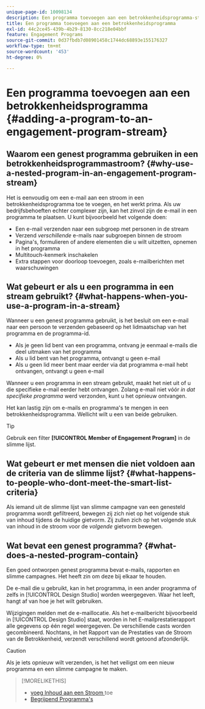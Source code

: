 ```yaml
---
unique-page-id: 10098134
description: Een programma toevoegen aan een betrokkenheidsprogramma-stream - Marketo Docs - Productdocumentatie
title: Een programma toevoegen aan een betrokkenheidsprogramma
exl-id: 44c2ce45-439b-4b29-8130-8cc218e04bbf
feature: Engagement Programs
source-git-commit: 0d37fbdb7d08901458c1744dc68893e155176327
workflow-type: tm+mt
source-wordcount: '453'
ht-degree: 0%

---
```


# Een programma toevoegen aan een betrokkenheidsprogramma {#adding-a-program-to-an-engagement-program-stream}

## Waarom een genest programma gebruiken in een betrokkenheidsprogrammastroom? {#why-use-a-nested-program-in-an-engagement-program-stream}

Het is eenvoudig om een e-mail aan een stroom in een betrokkenheidsprogramma toe te voegen, en het werkt prima. Als uw bedrijfsbehoeften echter complexer zijn, kan het zinvol zijn de e-mail in een programma te plaatsen. U kunt bijvoorbeeld het volgende doen:

* Een e-mail verzenden naar een subgroep met personen in de stream
* Verzend *verschillende* e-mails naar subgroepen binnen de stroom
* Pagina&#39;s, formulieren of andere elementen die u wilt uitzetten, opnemen in het programma
* Multitouch-kenmerk inschakelen
* Extra stappen voor doorloop toevoegen, zoals e-mailberichten met waarschuwingen

## Wat gebeurt er als u een programma in een stream gebruikt? {#what-happens-when-you-use-a-program-in-a-stream}

Wanneer u een genest programma gebruikt, is het besluit om een e-mail naar een persoon te verzenden gebaseerd op het lidmaatschap van het programma en de programma-id.

* Als je geen lid bent van een programma, ontvang je eenmaal e-mails die deel uitmaken van het programma
* Als u lid bent van het programma, ontvangt u geen e-mail
* Als u geen lid meer bent maar eerder via dat programma e-mail hebt ontvangen, ontvangt u geen e-mail

Wanneer u een programma in een stream gebruikt, maakt het niet uit of u die specifieke e-mail eerder hebt ontvangen. Zolang e-mail niet vóór *in dat specifieke programma* werd verzonden, kunt u het opnieuw ontvangen.

Het kan lastig zijn om e-mails en programma&#39;s te mengen in een betrokkenheidsprogramma. Wellicht wilt u een van beide gebruiken.

>[!TIP]
>
>Gebruik een filter **[!UICONTROL Member of Engagement Program]** in de slimme lijst.

## Wat gebeurt er met mensen die niet voldoen aan de criteria van de slimme lijst? {#what-happens-to-people-who-dont-meet-the-smart-list-criteria}

Als iemand uit de slimme lijst van slimme campagne van een genesteld programma wordt gefiltreerd, bewegen zij zich niet op het volgende stuk van inhoud tijdens de huidige gietvorm. Zij zullen zich op het volgende stuk van inhoud in de stroom voor de *volgende* gietvorm bewegen.

## Wat bevat een genest programma? {#what-does-a-nested-program-contain}

Een goed ontworpen genest programma bevat e-mails, rapporten en slimme campagnes. Het heeft zin om deze bij elkaar te houden.

De e-mail die u gebruikt, kan in het programma, in een ander programma of zelfs in [!UICONTROL Design Studio] worden weergegeven. Waar het leeft, hangt af van hoe je het wilt gebruiken.

Wijzigingen melden met de e-maillocatie. Als het e-mailbericht bijvoorbeeld in [!UICONTROL Design Studio] staat, worden in het E-mailprestatierapport alle gegevens op één regel weergegeven. De verschillende casts worden gecombineerd. Nochtans, in het Rapport van de Prestaties van de Stroom van de Betrokkenheid, verzendt verschillend wordt getoond afzonderlijk.

>[!CAUTION]
>
>Als je iets opnieuw wilt verzenden, is het het veiligst om een nieuw programma en een slimme campagne te maken.

>[!MORELIKETHIS]
>
>* [ voeg Inhoud aan een Stroom ](/help/marketo/product-docs/email-marketing/drip-nurturing/creating-an-engagement-program/add-content-to-a-stream.md) toe
>* [ Begrijpend Programma&#39;s ](/help/marketo/product-docs/core-marketo-concepts/programs/creating-programs/understanding-programs.md)
